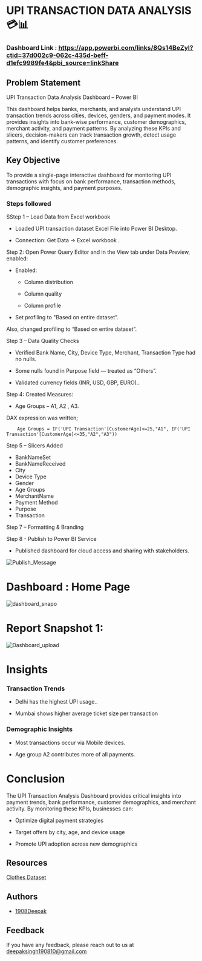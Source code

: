 # UPI TRANSACTION DATA ANALYSIS 💳📊

### Dashboard Link : https://app.powerbi.com/links/8Qs14BeZyI?ctid=37d002c9-062c-435d-beff-d1efc9989fe4&pbi_source=linkShare

## Problem Statement

UPI Transaction Data Analysis Dashboard – Power BI

This dashboard helps banks, merchants, and analysts understand UPI transaction trends across cities, devices, genders, and payment modes.
It provides insights into bank-wise performance, customer demographics, merchant activity, and payment patterns.
By analyzing these KPIs and slicers, decision-makers can track transaction growth, detect usage patterns, and identify customer preferences.

## Key Objective

To provide a single-page interactive dashboard for monitoring UPI transactions with focus on bank performance, transaction methods, demographic insights, and payment purposes.


### Steps followed 

SStep 1 – Load Data from Excel workbook

- Loaded UPI transaction dataset Excel File into Power BI Desktop.

- Connection: Get Data → Excel workbook .


Step 2: Open Power Query Editor and in the View tab under Data Preview, enabled:

- Enabled:

  - Column distribution

  - Column quality

  - Column profile

- Set profiling to "Based on entire dataset".

Also, changed profiling to “Based on entire dataset”.

Step 3 – Data Quality Checks

- Verified Bank Name, City, Device Type, Merchant, Transaction Type had no nulls.

- Some nulls found in Purpose field — treated as “Others”.

- Validated currency fields (INR, USD, GBP, EURO)..

Step 4: Created Measures:

  -  Age Groups –  A1, A2 , A3.

DAX expression was written;
       
        Age Groups = IF('UPI Transaction'[CustomerAge]<=25,"A1", IF('UPI Transaction'[CustomerAge]<=35,"A2","A3"))

Step 5 – Slicers Added

- BankNameSet
- BankNameReceived
- City
- Device Type
- Gender 
- Age Groups 
- MerchantName
- Payment Method 
- Purpose 
- Transaction

Step 7 – Formatting & Branding

Step 8 - Publish to Power BI Service 
- Published dashboard for cloud access and sharing with stakeholders.


![Publish_Message](https://github.com/user-attachments/assets/593994ac-9955-4b3e-91bc-e243bc0cd883)

# Dashboard :   Home Page 

![dashboard_snapo](https://github.com/user-attachments/assets/81c3a407-f513-4a7d-a113-a05154ade49f)

 
 # Report Snapshot 1:

 
![Dashboard_upload](https://github.com/user-attachments/assets/7caa5778-519a-4d7b-8ac0-3b1d0438296b)


# Insights

### Transaction Trends

- Delhi has the highest UPI usage..

- Mumbai shows higher average ticket size per transaction

### Demographic Insights

- Most transactions occur via Mobile devices.

- Age group A2 contributes more of all payments.

# Conclusion

The UPI Transaction Analysis Dashboard provides critical insights into payment trends, bank performance, customer demographics, and merchant activity.
By monitoring these KPIs, businesses can:

- Optimize digital payment strategies

- Target offers by city, age, and device usage

- Promote UPI adoption across new demographics


   
## Resources

[Clothes Dataset](https://drive.google.com/drive/folders/1qU4SheYcHzH_wCxzEyKqI3TZlr5FN49t?usp=sharing)


## Authors

- [1908Deepak](https://github.com/1908Deepak)


## Feedback

If you have any feedback, please reach out to us at deepaksingh190810@gmail.com

